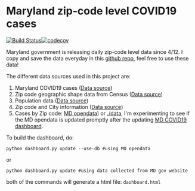 # Maryland zip-code level COVID19 cases #

[![Build Status](https://travis-ci.org/wckdouglas/covid19_MD.svg?branch=master)](https://travis-ci.org/wckdouglas/covid19_MD)[![codecov](https://codecov.io/gh/wckdouglas/covid19_MD/branch/master/graph/badge.svg)](https://codecov.io/gh/wckdouglas/covid19_MD)


Maryland government is releasing daily zip-code level data since 4/12. I copy and save the data everyday in this [github repo](https://github.com/wckdouglas/covid19_MD/tree/master/data), feel free to use these data!

The different data sources used in this project are:

1. Maryland COVID19 cases ([Data source](https://coronavirus.maryland.gov/))
2. Zip code geographic shape data from Census ([Data source](https://www2.census.gov/geo/tiger/TIGER2019/ZCTA5/tl_2019_us_zcta510.zip))
3. Population data ([Data source](https://www.maryland-demographics.com/zip_codes_by_population))
4. Zip code and City information ([Data source](https://public.opendatasoft.com/explore/dataset/us-zip-code-latitude-and-longitude/table/))
5. Cases by Zip code: [MD opendata](https://coronavirus.maryland.gov/datasets/md-covid-19-cases-by-zip-code/geoservice)) or [./data](https://github.com/wckdouglas/covid19_MD/tree/master/data), I'm experimenting to see if the MD opendata is updated promptly after the updating [MD COVID19 dashboard](https://coronavirus.maryland.gov/).


To build the dashboard, do:

```
python dashboard.py update --use-db #using MD opendata
```

or

```
python dashboard.py update #using data collected from MD gov website
```

both of the commands will generate a html file: ```dashboard.html```